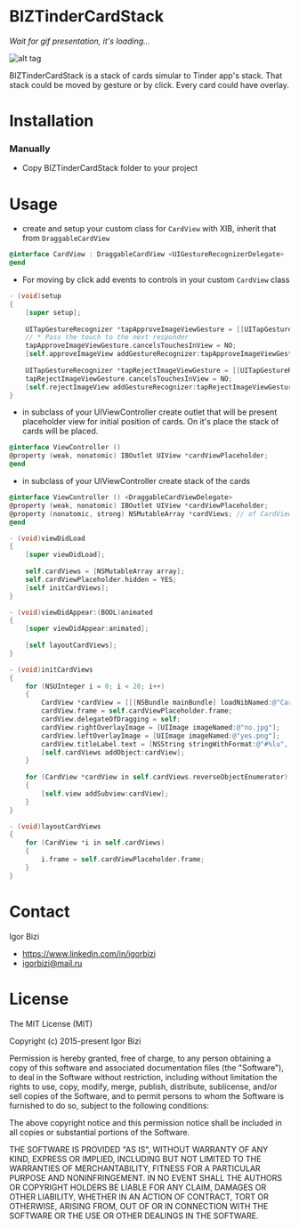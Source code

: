 # BIZTinderCardStack

*Wait for gif presentation, it's loading...*

![alt tag](https://github.com/bizibizi/BIZTinderCardStack/blob/master/presentation.gif)


BIZTinderCardStack is a stack of cards simular to Tinder app's stack. That stack could be moved by gesture or by click. Every card could have overlay.


# Installation

### Manually
 - Copy BIZTinderCardStack folder to your project 


# Usage

- create and setup your custom class for ```CardView``` with XIB, inherit that from ```DraggableCardView```
```objective-c
@interface CardView : DraggableCardView <UIGestureRecognizerDelegate>
@end
```
- For moving by click add events to controls in your custom ```CardView``` class
```objective-c
- (void)setup
{
    [super setup];
    
    UITapGestureRecognizer *tapApproveImageViewGesture = [[UITapGestureRecognizer alloc]initWithTarget:self action:@selector(rightButtonAction)];
    // * Pass the touch to the next responder
    tapApproveImageViewGesture.cancelsTouchesInView = NO;
    [self.approveImageView addGestureRecognizer:tapApproveImageViewGesture];
    
    UITapGestureRecognizer *tapRejectImageViewGesture = [[UITapGestureRecognizer alloc]initWithTarget:self action:@selector(leftButtonAction)];
    tapRejectImageViewGesture.cancelsTouchesInView = NO;
    [self.rejectImageView addGestureRecognizer:tapRejectImageViewGesture];
}
```

- in subclass of your UIViewController create outlet that will be present placeholder view for initial position of cards. On it's place  the stack of cards will be placed.
```objective-c
@interface ViewController ()  
@property (weak, nonatomic) IBOutlet UIView *cardViewPlaceholder;
@end
```

- in subclass of your UIViewController create stack of the cards 
```objective-c
@interface ViewController () <DraggableCardViewDelegate>
@property (weak, nonatomic) IBOutlet UIView *cardViewPlaceholder;
@property (nonatomic, strong) NSMutableArray *cardViews; // of CardViews
@end

- (void)viewDidLoad
{
    [super viewDidLoad];
    
    self.cardViews = [NSMutableArray array];
    self.cardViewPlaceholder.hidden = YES;
    [self initCardViews];
}

- (void)viewDidAppear:(BOOL)animated
{
    [super viewDidAppear:animated];
    
    [self layoutCardViews];
}

- (void)initCardViews
{
    for (NSUInteger i = 0; i < 20; i++)
    {
        CardView *cardView = [[[NSBundle mainBundle] loadNibNamed:@"CardView" owner:self options:nil] firstObject];
        cardView.frame = self.cardViewPlaceholder.frame;
        cardView.delegateOfDragging = self;
        cardView.rightOverlayImage = [UIImage imageNamed:@"no.jpg"];
        cardView.leftOverlayImage = [UIImage imageNamed:@"yes.png"];
        cardView.titleLabel.text = [NSString stringWithFormat:@"#%lu", (unsigned long)i+1];
        [self.cardViews addObject:cardView];
    }
    
    for (CardView *cardView in self.cardViews.reverseObjectEnumerator)
    {
        [self.view addSubview:cardView];
    }
}

- (void)layoutCardViews
{
    for (CardView *i in self.cardViews)
    {
        i.frame = self.cardViewPlaceholder.frame;
    }
}
```


# Contact

Igor Bizi
- https://www.linkedin.com/in/igorbizi
- igorbizi@mail.ru


# License
 
The MIT License (MIT)

Copyright (c) 2015-present Igor Bizi

Permission is hereby granted, free of charge, to any person obtaining a copy of this software and associated documentation files (the "Software"), to deal in the Software without restriction, including without limitation the rights to use, copy, modify, merge, publish, distribute, sublicense, and/or sell copies of the Software, and to permit persons to whom the Software is furnished to do so, subject to the following conditions:

The above copyright notice and this permission notice shall be included in all copies or substantial portions of the Software.

THE SOFTWARE IS PROVIDED "AS IS", WITHOUT WARRANTY OF ANY KIND, EXPRESS OR IMPLIED, INCLUDING BUT NOT LIMITED TO THE WARRANTIES OF MERCHANTABILITY, FITNESS FOR A PARTICULAR PURPOSE AND NONINFRINGEMENT. IN NO EVENT SHALL THE AUTHORS OR COPYRIGHT HOLDERS BE LIABLE FOR ANY CLAIM, DAMAGES OR OTHER LIABILITY, WHETHER IN AN ACTION OF CONTRACT, TORT OR OTHERWISE, ARISING FROM, OUT OF OR IN CONNECTION WITH THE SOFTWARE OR THE USE OR OTHER DEALINGS IN THE SOFTWARE.
 
